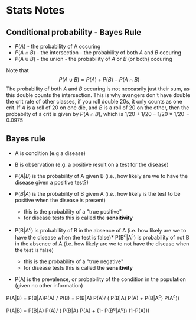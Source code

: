 # Stats Notes

## Conditional probability - Bayes Rule

* $P(A)$ - the probability of A occuring
* $P(A \cap B)$ - the intersection - the probability of both $A$ and $B$ occuring
* $P(A \cup B)$ - the union - the probability of $A$ or $B$ (or both) occuring

Note that 
$$
P(A \cup B) = P(A) + P(B) - P(A \cap B)
$$
The probability of both $A$ and $B$ occuring is not neccasrily just their sum, as this double counts the intersection. This is why avangers don't have double the crit rate of other classes, if you roll double 20s, it only counts as one crit. If $A$ is a roll of 20 on one die, and $B$ is a roll of 20 on the other, then the probabilty of a crit is given by $P(A \cap B)$, which is $1/20 + 1/20 - 1/20 \times 1/20 = 0.0975$

## Bayes rule

* A is condition (e.g a disease)
* B is observation  (e.g. a positive result on a test for the disease)


* $P(A|B$) is the probability of A given B (i.e., how likely are we to have the disease given a positive test?)
* $P(B|A)$ is the probability of B given A (i.e., how likely is the test to be positive when the disease is present)
    * this is the probability of a "true positive"
	* for disease tests this is called the **sensitivity**
* P(B|A<sup>c</sup>) is probability of B in the absence of A (i.e. how likely are we to have the disease when the test is false)* P(B<sup>c</sup>|A<sup>c</sup>) is probability of not B in the absence of A (i.e. how likely are we to not have the disease when the test is false)
    * this is the probability of a "true negative"
	* for disease tests this is called the **sensitivity**

* P(A) is the prevalence, or probability of the condition in the population (given no other information)

P(A|B) = P(B|A)P(A) / P(B) = P(B|A) P(A)/ ( P(B|A) P(A) + P(B|A<sup>c</sup>) P(A<sup>c</sup>))


P(A|B) = P(B|A) P(A)/ ( P(B|A) P(A) + (1- P(B<sup>c</sup>|A<sup>c</sup>)) (1-P(A)))
